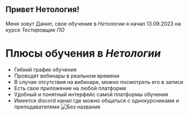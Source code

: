 ## Привет Нетология!
Меня зовут Данил, свое обучение в _Нетологии_ я начал 13.09.2023 на курсе *Тестировщик ПО*
# Плюсы обучения в *Нетологии*
- Гибкий график обучения
- Проводят вебинары в реальном времени
- В случае отсутствия на вибинаре, можно посмотреть его в записи
- Есть свое приложение на любой платформе
- Удобный и понятный интерфейс самой платформы обучения
- Имеется discord канал где можно общаться с однокурсниками и преподавателями
![Без названия](https://github.com/Ibuypowerxx/Pages/assets/151760932/a5035b95-c62d-4231-a194-b4618c644631)

